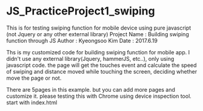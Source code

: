 # JS_PracticeProject1_swiping
This is for testing swiping function for mobile device using pure javascript (not Jquery or any other external library)
Project Name : Building swiping function through JS
Author : Kyeongsoo Kim
Date : 2017.6.19


Ths is my customized code for building swiping function for mobile app.
I didn't use any external library(Jquery, hammerJS, etc..), only using javascript code.
the page will get the touches event and calculate the speed of swiping and distance moved while touching the screen, deciding whether move the page or not.

There are 5pages in this example. but you can add more pages and customize it.
please testing this with Chrome using device inspection tool. start with index.html
